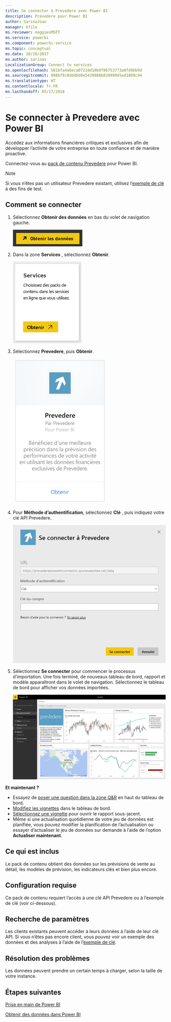 ```yaml
---
title: Se connecter à Prevedere avec Power BI
description: Prevedere pour Power BI
author: SarinaJoan
manager: kfile
ms.reviewer: maggiesMSFT
ms.service: powerbi
ms.component: powerbi-service
ms.topic: conceptual
ms.date: 10/16/2017
ms.author: sarinas
LocalizationGroup: Connect to services
ms.openlocfilehash: 581bfa4a6eca07218d10b9f86753773a0fd9bb9d
ms.sourcegitcommit: 998b79c0dd46d0e5439888b83999945ed1809c94
ms.translationtype: HT
ms.contentlocale: fr-FR
ms.lasthandoff: 05/17/2018
---
```

# <a name="connect-to-prevedere-with-power-bi"></a>Se connecter à Prevedere avec Power BI
Accédez aux informations financières critiques et exclusives afin de développer l’activité de votre entreprise en toute confiance et de manière proactive.

Connectez-vous au [pack de contenu Prevedere](https://app.powerbi.com/getdata/services/prevedere) pour Power BI.

>[!NOTE]
>Si vous n’êtes pas un utilisateur Prevedere existant, utilisez l’[exemple de clé](https://prevederepowerbiconnector.azurewebsites.net/static/learnmore.html) à des fins de test.

## <a name="how-to-connect"></a>Comment se connecter
1. Sélectionnez **Obtenir des données** en bas du volet de navigation gauche.
   
   ![](media/service-connect-to-prevedere/getdata.png)
2. Dans la zone **Services** , sélectionnez **Obtenir**.
   
   ![](media/service-connect-to-prevedere/services.png)
3. Sélectionnez **Prevedere**, puis **Obtenir**.
   
   ![](media/service-connect-to-prevedere/connect.png)
4. Pour **Méthode d’authentification**, sélectionnez **Clé** , puis indiquez votre clé API Prevedere.
   
    ![](media/service-connect-to-prevedere/creds.png)
5. Sélectionnez **Se connecter** pour commencer le processus d’importation. Une fois terminé, de nouveaux tableau de bord, rapport et modèle apparaîtront dans le volet de navigation. Sélectionnez le tableau de bord pour afficher vos données importées.
   
     ![](media/service-connect-to-prevedere/dashboard.png)

**Et maintenant ?**

* Essayez de [poser une question dans la zone Q&R](power-bi-q-and-a.md) en haut du tableau de bord.
* [Modifiez les vignettes](service-dashboard-edit-tile.md) dans le tableau de bord.
* [Sélectionnez une vignette](service-dashboard-tiles.md) pour ouvrir le rapport sous-jacent.
* Même si une actualisation quotidienne de votre jeu de données est planifiée, vous pouvez modifier la planification de l’actualisation ou essayer d’actualiser le jeu de données sur demande à l’aide de l’option **Actualiser maintenant**.

## <a name="whats-included"></a>Ce qui est inclus
Le pack de contenu obtient des données sur les prévisions de vente au détail, les modèles de prévision, les indicateurs clés et bien plus encore.

## <a name="system-requirements"></a>Configuration requise
Ce pack de contenu requiert l’accès à une clé API Prevedere ou à l’exemple de clé (voir ci-dessous).

## <a name="finding-parameters"></a>Recherche de paramètres
<a name="FindingParams"></a>

Les clients existants peuvent accéder à leurs données à l’aide de leur clé API. Si vous n’êtes pas encore client, vous pouvez voir un exemple des données et des analyses à l’aide de l’[exemple de clé](https://prevederepowerbiconnector.azurewebsites.net/static/learnmore.html).

## <a name="troubleshooting"></a>Résolution des problèmes
Les données peuvent prendre un certain temps à charger, selon la taille de votre instance.

## <a name="next-steps"></a>Étapes suivantes
[Prise en main de Power BI](service-get-started.md)

[Obtenir des données dans Power BI](service-get-data.md)

